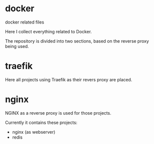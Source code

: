 # docker
docker related files

Here I collect everything related to Docker.

The repository is divided into two sections, based on the reverse proxy being used.

# traefik
Here all projects using Traefik as their revers proxy are placed.

# nginx
NGINX as a reverse proxy is used for those projects.


Currently it contains these projects:
- nginx (as webserver)
- redis

